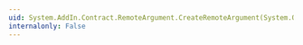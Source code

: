 ```yaml
---
uid: System.AddIn.Contract.RemoteArgument.CreateRemoteArgument(System.Object,System.Boolean)
internalonly: False
---
```

